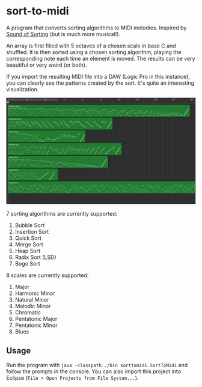 # sort-to-midi

A program that converts sorting algorithms to MIDI melodies. Inspired by [Sound of Sorting](http://panthema.net/2013/sound-of-sorting/) (but is much more musical!).

An array is first filled with 5 octaves of a chosen scale in base C and shuffled. It is then sorted using a chosen sorting algorithm, playing the corresponding note each time an element is moved. The results can be very beautiful or very weird (or both).

If you import the resulting MIDI file into a DAW (Logic Pro in this instance), you can clearly see the patterns created by the sort. It's quite an interesting visualization.

![Logic Pro Screenshot](https://github.com/AvaLovelace1/sort-to-midi/blob/master/sound-of-sorting.png?raw=true "sound-of-sorting")

7 sorting algorithms are currently supported:
1. Bubble Sort
2. Insertion Sort
3. Quick Sort
4. Merge Sort
5. Heap Sort
6. Radix Sort (LSD)
7. Bogo Sort

8 scales are currently supported:
1. Major
2. Harmonic Minor
3. Natural Minor
4. Melodic Minor
5. Chromatic
6. Pentatonic Major
7. Pentatonic Minor
8. Blues

## Usage

Run the program with `java -classpath ./bin sorttomidi.SortToMidi` and follow the prompts in the console. You can also import this project into Eclipse (`File > Open Projects from File System...`).

